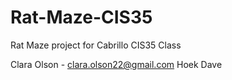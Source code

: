 # Rat-Maze-CIS35
Rat Maze project for Cabrillo CIS35 Class

Clara Olson - clara.olson22@gmail.com
Hoek Dave